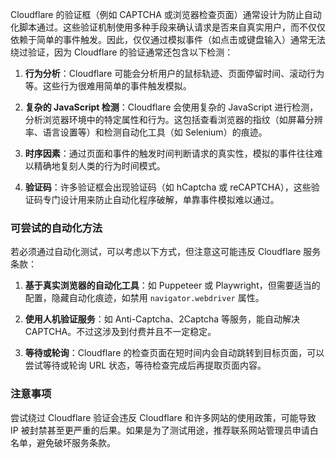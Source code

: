 Cloudflare 的验证框（例如 CAPTCHA 或浏览器检查页面）通常设计为防止自动化脚本通过。这些验证机制使用多种手段来确认请求是否来自真实用户，而不仅仅依赖于简单的事件触发。因此，仅仅通过模拟事件（如点击或键盘输入）通常无法绕过验证，因为 Cloudflare 的验证通常还包含以下检测：

1. **行为分析**：Cloudflare 可能会分析用户的鼠标轨迹、页面停留时间、滚动行为等。这些行为很难用简单的事件触发模拟。

2. **复杂的 JavaScript 检测**：Cloudflare 会使用复杂的 JavaScript 进行检测，分析浏览器环境中的特定属性和行为。这包括查看浏览器的指纹（如屏幕分辨率、语言设置等）和检测自动化工具（如 Selenium）的痕迹。

3. **时序因素**：通过页面和事件的触发时间判断请求的真实性，模拟的事件往往难以精确地复刻人类的行为时间模式。

4. **验证码**：许多验证框会出现验证码（如 hCaptcha 或 reCAPTCHA），这些验证码专门设计用来防止自动化程序破解，单靠事件模拟难以通过。

### 可尝试的自动化方法

若必须通过自动化测试，可以考虑以下方式，但注意这可能违反 Cloudflare 服务条款：

1. **基于真实浏览器的自动化工具**：如 Puppeteer 或 Playwright，但需要适当的配置，隐藏自动化痕迹，如禁用 `navigator.webdriver` 属性。
   
2. **使用人机验证服务**：如 Anti-Captcha、2Captcha 等服务，能自动解决 CAPTCHA。不过这涉及到付费并且不一定稳定。

3. **等待或轮询**：Cloudflare 的检查页面在短时间内会自动跳转到目标页面，可以尝试等待或轮询 URL 状态，等待检查完成后再提取页面内容。

### 注意事项

尝试绕过 Cloudflare 验证会违反 Cloudflare 和许多网站的使用政策，可能导致 IP 被封禁甚至更严重的后果。如果是为了测试用途，推荐联系网站管理员申请白名单，避免破坏服务条款。
